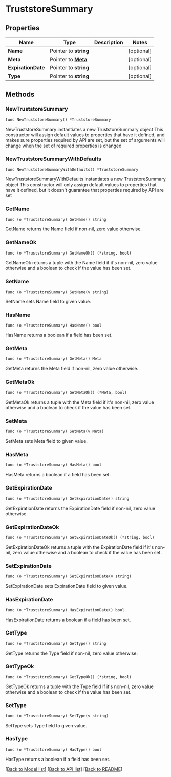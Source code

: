 # TruststoreSummary

## Properties

Name | Type | Description | Notes
------------ | ------------- | ------------- | -------------
**Name** | Pointer to **string** |  | [optional] 
**Meta** | Pointer to [**Meta**](Meta.md) |  | [optional] 
**ExpirationDate** | Pointer to **string** |  | [optional] 
**Type** | Pointer to **string** |  | [optional] 

## Methods

### NewTruststoreSummary

`func NewTruststoreSummary() *TruststoreSummary`

NewTruststoreSummary instantiates a new TruststoreSummary object
This constructor will assign default values to properties that have it defined,
and makes sure properties required by API are set, but the set of arguments
will change when the set of required properties is changed

### NewTruststoreSummaryWithDefaults

`func NewTruststoreSummaryWithDefaults() *TruststoreSummary`

NewTruststoreSummaryWithDefaults instantiates a new TruststoreSummary object
This constructor will only assign default values to properties that have it defined,
but it doesn't guarantee that properties required by API are set

### GetName

`func (o *TruststoreSummary) GetName() string`

GetName returns the Name field if non-nil, zero value otherwise.

### GetNameOk

`func (o *TruststoreSummary) GetNameOk() (*string, bool)`

GetNameOk returns a tuple with the Name field if it's non-nil, zero value otherwise
and a boolean to check if the value has been set.

### SetName

`func (o *TruststoreSummary) SetName(v string)`

SetName sets Name field to given value.

### HasName

`func (o *TruststoreSummary) HasName() bool`

HasName returns a boolean if a field has been set.

### GetMeta

`func (o *TruststoreSummary) GetMeta() Meta`

GetMeta returns the Meta field if non-nil, zero value otherwise.

### GetMetaOk

`func (o *TruststoreSummary) GetMetaOk() (*Meta, bool)`

GetMetaOk returns a tuple with the Meta field if it's non-nil, zero value otherwise
and a boolean to check if the value has been set.

### SetMeta

`func (o *TruststoreSummary) SetMeta(v Meta)`

SetMeta sets Meta field to given value.

### HasMeta

`func (o *TruststoreSummary) HasMeta() bool`

HasMeta returns a boolean if a field has been set.

### GetExpirationDate

`func (o *TruststoreSummary) GetExpirationDate() string`

GetExpirationDate returns the ExpirationDate field if non-nil, zero value otherwise.

### GetExpirationDateOk

`func (o *TruststoreSummary) GetExpirationDateOk() (*string, bool)`

GetExpirationDateOk returns a tuple with the ExpirationDate field if it's non-nil, zero value otherwise
and a boolean to check if the value has been set.

### SetExpirationDate

`func (o *TruststoreSummary) SetExpirationDate(v string)`

SetExpirationDate sets ExpirationDate field to given value.

### HasExpirationDate

`func (o *TruststoreSummary) HasExpirationDate() bool`

HasExpirationDate returns a boolean if a field has been set.

### GetType

`func (o *TruststoreSummary) GetType() string`

GetType returns the Type field if non-nil, zero value otherwise.

### GetTypeOk

`func (o *TruststoreSummary) GetTypeOk() (*string, bool)`

GetTypeOk returns a tuple with the Type field if it's non-nil, zero value otherwise
and a boolean to check if the value has been set.

### SetType

`func (o *TruststoreSummary) SetType(v string)`

SetType sets Type field to given value.

### HasType

`func (o *TruststoreSummary) HasType() bool`

HasType returns a boolean if a field has been set.


[[Back to Model list]](../README.md#documentation-for-models) [[Back to API list]](../README.md#documentation-for-api-endpoints) [[Back to README]](../README.md)


